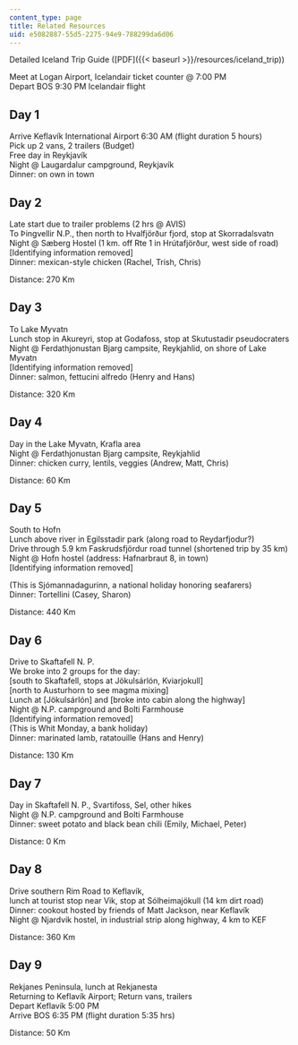 ```yaml
---
content_type: page
title: Related Resources
uid: e5082887-55d5-2275-94e9-788299da6d06
---
```


Detailed Iceland Trip Guide ([PDF]({{< baseurl >}}/resources/iceland_trip))

Meet at Logan Airport, Icelandair ticket counter @ 7:00 PM  
Depart BOS 9:30 PM Icelandair flight

Day 1
-----

Arrive Keflavík International Airport 6:30 AM (flight duration 5 hours)  
Pick up 2 vans, 2 trailers (Budget)  
Free day in Reykjavík  
Night @ Laugardalur campground, Reykjavík  
Dinner: on own in town

Day 2
-----

Late start due to trailer problems (2 hrs @ AVIS)  
To Þingvellir N.P., then north to Hvalfjörður fjord, stop at Skorradalsvatn  
Night @ Sæberg Hostel (1 km. off Rte 1 in Hrútafjörður, west side of road)  
\[Identifying information removed\]  
Dinner: mexican-style chicken (Rachel, Trish, Chris)

Distance: 270 Km

Day 3
-----

To Lake Myvatn  
Lunch stop in Akureyri, stop at Godafoss, stop at Skutustadir pseudocraters  
Night @ Ferdathjonustan Bjarg campsite, Reykjahlid, on shore of Lake Myvatn  
\[Identifying information removed\]  
Dinner: salmon, fettucini alfredo (Henry and Hans)

Distance: 320 Km

Day 4
-----

Day in the Lake Myvatn, Krafla area  
Night @ Ferdathjonustan Bjarg campsite, Reykjahlid  
Dinner: chicken curry, lentils, veggies (Andrew, Matt, Chris)

Distance: 60 Km

Day 5
-----

South to Hofn  
Lunch above river in Egilsstadir park (along road to Reydarfjodur?)  
Drive through 5.9 km Faskrudsfjördur road tunnel (shortened trip by 35 km)  
Night @ Hofn hostel (address: Hafnarbraut 8, in town)  
\[Identifying information removed\]

(This is Sjómannadagurinn, a national holiday honoring seafarers)  
Dinner: Tortellini (Casey, Sharon)  
  
Distance: 440 Km

Day 6
-----

Drive to Skaftafell N. P.  
We broke into 2 groups for the day:  
\[south to Skaftafell, stops at Jökulsárlón, Kviarjokull\]  
\[north to Austurhorn to see magma mixing\]  
Lunch at \[Jökulsárlón\] and \[broke into cabin along the highway\]  
Night @ N.P. campground and Bolti Farmhouse  
\[Identifying information removed\]  
(This is Whit Monday, a bank holiday)  
Dinner: marinated lamb, ratatouille (Hans and Henry)

Distance: 130 Km

Day 7
-----

Day in Skaftafell N. P., Svartifoss, Sel, other hikes  
Night @ N.P. campground and Bolti Farmhouse  
Dinner: sweet potato and black bean chili (Emily, Michael, Peter)

Distance: 0 Km

Day 8
-----

Drive southern Rim Road to Keflavík,  
lunch at tourist stop near Vik, stop at Sólheimajökull (14 km dirt road)  
Dinner: cookout hosted by friends of Matt Jackson, near Keflavík  
Night @ Njardvik hostel, in industrial strip along highway, 4 km to KEF

Distance: 360 Km

Day 9
-----

Rekjanes Peninsula, lunch at Rekjanesta  
Returning to Keflavík Airport; Return vans, trailers  
Depart Keflavík 5:00 PM  
Arrive BOS 6:35 PM (flight duration 5:35 hrs)

Distance: 50 Km